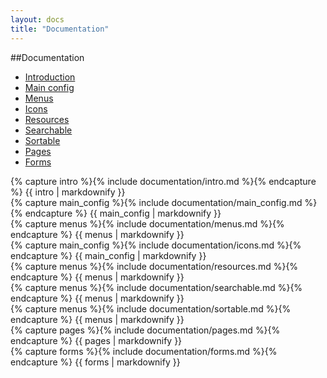 ```yaml
---
layout: docs
title: "Documentation"
---
```


##Documentation
- <a href="#intro">Introduction</a>
- <a href="#main_config">Main config</a>
- <a href="#menus">Menus</a>
- <a href="#icons">Icons</a>
- <a href="#resources">Resources</a>
- <a href="#searchable">Searchable</a>
- <a href="#sortable">Sortable</a>
- <a href="#pages">Pages</a>
- <a href="#forms">Forms</a>

<div class="page-devider"></div>

<article>
	{% capture intro %}{% include documentation/intro.md %}{% endcapture %}
	{{ intro | markdownify }}
</article>

<div class="page-devider"></div>

<article>
	{% capture main_config %}{% include documentation/main_config.md %}{% endcapture %}
	{{ main_config | markdownify }}
</article>

<div class="page-devider"></div>

<article>
	{% capture menus %}{% include documentation/menus.md %}{% endcapture %}
	{{ menus | markdownify }}
</article>

<div class="page-devider"></div>

<article>
	{% capture main_config %}{% include documentation/icons.md %}{% endcapture %}
	{{ main_config | markdownify }}
</article>

<div class="page-devider"></div>

<article>
	{% capture menus %}{% include documentation/resources.md %}{% endcapture %}
	{{ menus | markdownify }}
</article>

<div class="page-devider"></div>

<article>
	{% capture menus %}{% include documentation/searchable.md %}{% endcapture %}
	{{ menus | markdownify }}
</article>

<div class="page-devider"></div>

<article>
	{% capture menus %}{% include documentation/sortable.md %}{% endcapture %}
	{{ menus | markdownify }}
</article>

<div class="page-devider"></div>

<article>
	{% capture pages %}{% include documentation/pages.md %}{% endcapture %}
	{{ pages | markdownify }}
</article>

<div class="page-devider"></div>

<article>
	{% capture forms %}{% include documentation/forms.md %}{% endcapture %}
	{{ forms | markdownify }}
</article>